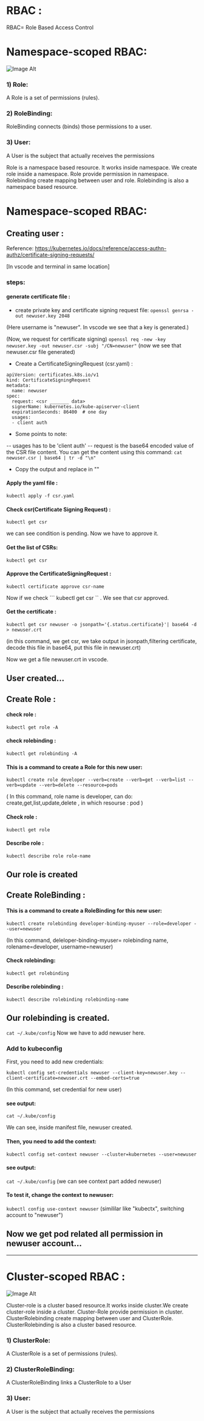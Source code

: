 # RBAC :

RBAC= Role Based Access Control

# Namespace-scoped RBAC:

![Image Alt](https://github.com/sheikhsalmanhossain/kubernetes/blob/7ac328fcc037361b9bd976785f10cb3897cf9e1d/kubernetes-resources/15-RBAC/rbac-role.jpg)

### 1) Role:
 A Role is a set of permissions (rules).

### 2) RoleBinding:
 RoleBinding connects (binds) those permissions to a user.

### 3) User:
 A User is the subject that actually receives the permissions

Role is a namespace based resource. It works inside namespace. We create role inside a namespace. Role provide permission in namespace. Rolebinding create mapping between user and role. Rolebinding is also a namespace based resource.

# Namespace-scoped RBAC:

## Creating user :

Reference: https://kubernetes.io/docs/reference/access-authn-authz/certificate-signing-requests/

[In vscode and terminal in same location]

### steps:
#### generate certificate file :

- create private key and certificate signing request file:
 ``` openssl genrsa -out newuser.key 2048 ```

(Here username is "newuser". In vscode we see that a key is generated.)


(Now, we request for certificate signing)
 ``` openssl req -new -key newuser.key -out newuser.csr -subj "/CN=newuser" ```
(now we see that newuser.csr file generated)

- Create a CertificateSigningRequest (csr.yaml) :
```
apiVersion: certificates.k8s.io/v1
kind: CertificateSigningRequest
metadata:
  name: newuser
spec:
  request: <csr _______ data>
  signerName: kubernetes.io/kube-apiserver-client
  expirationSeconds: 86400  # one day
  usages:
  - client auth
```

- Some points to note:

-- usages has to be 'client auth' -- request is the base64 encoded value of the CSR file content. You can get the content using this command:
``` cat newuser.csr | base64 | tr -d "\n" ```

- Copy the output and replace in "<csr _______ data>"

#### Apply the yaml file :
``` kubectl apply -f csr.yaml ```

#### Check csr(Certificate Signing Request) :

``` kubectl get csr ```

we can see condition is pending. Now we have to approve it.

#### Get the list of CSRs:
``` kubectl get csr ```

#### Approve the CertificateSigningRequest :
``` kubectl certificate approve csr-name ```

Now if we check ``` kubectl get csr `` . We see that csr approved.

#### Get the certificate :
``` kubectl get csr newuser -o jsonpath='{.status.certificate}'| base64 -d > newuser.crt ```

(in this command, we get csr, we take output in jsonpath,filtering certificate, decode this file in base64, put this file in newuser.crt)

Now we get a file newuser.crt in vscode.

User created...
---------------------------------------------------------------------------------

## Create Role :

#### check role :
``` kubectl get role -A ```

#### check rolebinding :
``` kubectl get rolebinding -A ```

#### This is a command to create a Role for this new user:
``` kubectl create role developer --verb=create --verb=get --verb=list --verb=update --verb=delete --resource=pods ```

( In this command, role name is developer, can do: create,get,list,update,delete , in which resourse : pod )

#### Check role :
``` kubectl get role ```

#### Describe role :
``` kubectl describe role role-name ```

Our role is created
-------------------------------------------------------------------------------------------
## Create RoleBinding :

#### This is a command to create a RoleBinding for this new user:
``` kubectl create rolebinding developer-binding-myuser --role=developer --user=newuser ```

(In this command, deleloper-binding-myuser= rolebinding name, rolename=developer, username=newuser)

#### Check rolebinding:
``` kubectl get rolebinding ```
#### Describe rolebinding :
``` kubectl describe rolebinding rolebinding-name ```

Our rolebinding is created.
-------------------------------------------------------------------------


``` cat ~/.kube/config ```
Now we have to add newuser here.

### Add to kubeconfig
First, you need to add new credentials:

``` kubectl config set-credentials newuser --client-key=newuser.key --client-certificate=newuser.crt --embed-certs=true ```

(In this command, set credential for new user)

#### see output:
``` cat ~/.kube/config ```

We can see, inside manifest file, newuser created.

#### Then, you need to add the context:
``` kubectl config set-context newuser --cluster=kubernetes --user=newuser ```

#### see output:
``` cat ~/.kube/config ```
(we can see context part added newuser)

#### To test it, change the context to newuser:
``` kubectl config use-context newuser ```
(simililar like "kubectx", switching account to "newuser")

Now we get pod related all permission in newuser account...
------------------------------------------------------------------------------------------------------------------------------------------------------------------------------------------------------------------------------------------------------------------------------------------------------------------------------------------------------------------------------------------------------------


--------------------------------------------------------------------------------

# Cluster-scoped RBAC :

![Image Alt](https://github.com/sheikhsalmanhossain/kubernetes/blob/7ac328fcc037361b9bd976785f10cb3897cf9e1d/kubernetes-resources/15-RBAC/rbac-cluster-role.jpg)


Cluster-role is a cluster based resource.It works inside cluster.We create cluster-role inside a cluster. Cluster-Role provide permission in cluster. ClusterRolebinding create mapping between user and ClusterRole. ClusterRolebinding is also a cluster based resource.



### 1) ClusterRole:
 A ClusterRole is a set of permissions (rules).

### 2) ClusterRoleBinding:
 A ClusterRoleBinding links a ClusterRole to a User

### 3) User:
 A User is the subject that actually receives the permissions
 

